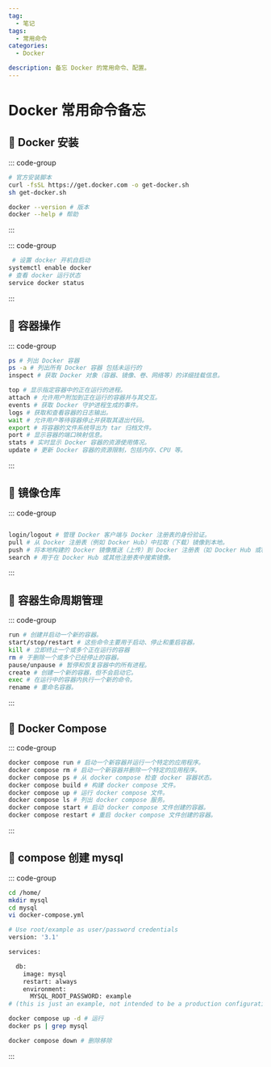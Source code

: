 ```yaml
---
tag:
  - 笔记
tags:
  - 常用命令
categories:
  - Docker

description: 备忘 Docker 的常用命令、配置。
---
```


# Docker 常用命令备忘

## 🎋 Docker 安装

::: code-group

```sh
# 官方安装脚本
curl -fsSL https://get.docker.com -o get-docker.sh
sh get-docker.sh

docker --version # 版本
docker --help # 帮助
```

:::

::: code-group

```sh
 # 设置 docker 开机自启动
systemctl enable docker
# 查看 docker 运行状态
service docker status
```

:::

## 🎋 容器操作

::: code-group

```sh
ps # 列出 Docker 容器
ps -a # 列出所有 Docker 容器 包括未运行的
inspect # 获取 Docker 对象（容器、镜像、卷、网络等）的详细挂载信息。

top # 显示指定容器中的正在运行的进程。
attach # 允许用户附加到正在运行的容器并与其交互。
events # 获取 Docker 守护进程生成的事件。
logs # 获取和查看容器的日志输出。
wait # 允许用户等待容器停止并获取其退出代码。
export # 将容器的文件系统导出为 tar 归档文件。
port # 显示容器的端口映射信息。
stats # 实时显示 Docker 容器的资源使用情况。
update # 更新 Docker 容器的资源限制，包括内存、CPU 等。
```

:::

## 🎋 镜像仓库

::: code-group

```sh

login/logout # 管理 Docker 客户端与 Docker 注册表的身份验证。
pull # 从 Docker 注册表（例如 Docker Hub）中拉取（下载）镜像到本地。
push # 将本地构建的 Docker 镜像推送（上传）到 Docker 注册表（如 Docker Hub 或私有注册表）。
search # 用于在 Docker Hub 或其他注册表中搜索镜像。
```

:::

## 🎋 容器生命周期管理

::: code-group

```sh
run # 创建并启动一个新的容器。
start/stop/restart # 这些命令主要用于启动、停止和重启容器。
kill # 立即终止一个或多个正在运行的容器
rm # 于删除一个或多个已经停止的容器。
pause/unpause # 暂停和恢复容器中的所有进程。
create # 创建一个新的容器，但不会启动它。
exec # 在运行中的容器内执行一个新的命令。
rename # 重命名容器。
```

:::

## 🎋 Docker Compose

::: code-group

```sh
docker compose run # 启动一个新容器并运行一个特定的应用程序。
docker compose rm # 启动一个新容器并删除一个特定的应用程序。
docker compose ps # 从 docker compose 检查 docker 容器状态。
docker compose build # 构建 docker compose 文件。
docker compose up # 运行 docker compose 文件。
docker compose ls # 列出 docker compose 服务。
docker compose start # 启动 docker compose 文件创建的容器。
docker compose restart # 重启 docker compose 文件创建的容器。
```

:::

## 🎋 compose 创建 mysql

::: code-group

```sh
cd /home/
mkdir mysql
cd mysql
vi docker-compose.yml

# Use root/example as user/password credentials
version: '3.1'

services:

  db:
    image: mysql
    restart: always
    environment:
      MYSQL_ROOT_PASSWORD: example
# (this is just an example, not intended to be a production configuration)

docker compose up -d # 运行
docker ps | grep mysql

docker compose down # 删除移除
```

:::
